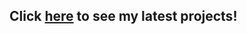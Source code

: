 ## Click <a href="https://nvios.github.io/luca_bontempi/main.html"><strong>here</strong></a> to see my latest projects!
